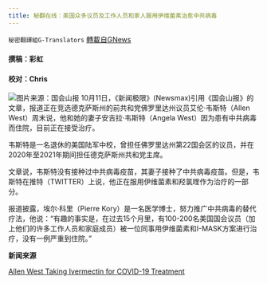 ```yaml
---
title: 秘翻在线：美国众多议员及工作人员和家人服用伊维菌素治愈中共病毒
---
```

`秘密翻譯組G-Translators` [轉載自GNews](https://gnews.org/zh-hans/1588766/)

#### 撰稿：彩虹

#### 校对：Chris
![](https://assets.gnews.org/wp-content/uploads/2021/10/图片1-26.jpg)图片来源：国会山报
10月11日，《新闻极限》(Newsmax)引用《国会山报》的文章，报道正在竞选德克萨斯州的前共和党佛罗里达州议员艾伦·韦斯特（Allen West）周末说，他和她的妻子安吉拉·韦斯特（Angela West）因为患有中共病毒而住院，目前正在接受治疗。

韦斯特是一名退休的美国陆军中校，曾担任佛罗里达州第22国会区的议员，并在2020年至2021年期间担任德克萨斯州共和党主席。

文章说，韦斯特没有接种过中共病毒疫苗，其妻子接种了中共病毒疫苗。但是，韦斯特在推特（TWITTER）上说，他正在服用伊维菌素和羟氯喹作为治疗的一部分。

报道披露，埃尔·科里（Pierre Kory）是一名医学博士，努力推广中共病毒的替代疗法，他说：“有趣的事实是，在过去15个月里，有100-200名美国国会议员（加上他们的许多工作人员和家庭成员）被一位同事用伊维菌素和I-MASK方案进行治疗，没有一例严重到住院。”

**新闻来源**

[Allen West Taking Ivermectin for COVID-19 Treatment](https://www.newsmax.com/newsfront/ivermectin-allenwest-texas-governor/2021/10/11/id/1040074/)
